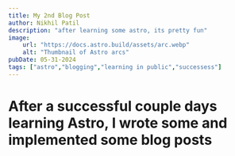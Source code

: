 ```yaml
---
title: My 2nd Blog Post
author: Nikhil Patil
description: "after learning some astro, its pretty fun"
image:
    url: "https://docs.astro.build/assets/arc.webp"
    alt: "Thumbnail of Astro arcs"
pubDate: 05-31-2024
tags: ["astro","blogging","learning in public","successess"]
---
```

# After a successful couple days learning Astro, I wrote some and implemented some blog posts